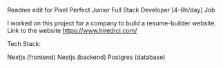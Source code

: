 Readme edit for Pixel Perfect Junior Full Stack Developer [4-6h/day] Job


I worked on this project for a company to build a resume-builder website.
Link to the website https://www.hiredrci.com/

Tech Stack:

Nextjs (frontend)
Nestjs (backend)
Postgres (database)
